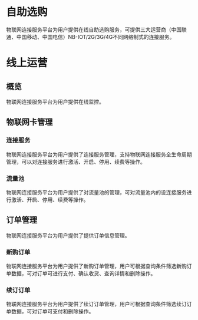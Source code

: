 # 自助选购
物联网连接服务平台为用户提供在线自助选购服务，可提供三大运营商（中国联通、中国移动、中国电信）NB-IOT/2G/3G/4G不同网络制式的连接服务。
# 线上运营
## 概览
物联网连接服务平台为用户提供在线监控。
## 物联网卡管理
### 连接服务
物联网连接服务平台为用户提供了连接服务管理，支持物联网连接服务全生命周期管理，可以对连接服务进行激活、开启、停用、续费等操作。
### 流量池
物联网连接服务平台为用户提供了对流量池的管理，可对流量池内的设连接服务进行激活、开启、停用、续费等操作。
## 订单管理
物联网连接服务平台为用户提供了提供订单信息管理。
### 新购订单
物联网连接服务平台为用户提供了新购订单管理，用户可根据查询条件筛选新购订单数据，可对订单可进行支付、确认收货、查询详情和删除操作。
### 续订订单
物联网连接服务平台为用户提供了续订订单管理，用户可根据查询条件筛选续订订单数据，可对订单可支付和删除操作。
